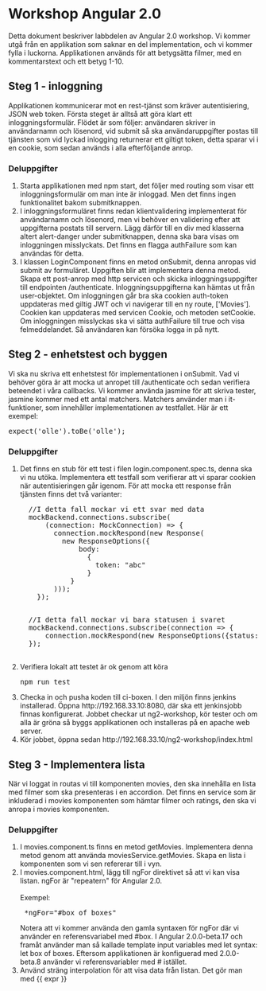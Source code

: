 # Workshop Angular 2.0
Detta dokument beskriver labbdelen av Angular 2.0 workshop.
Vi kommer utgå från en applikation som saknar en del implementation, och vi kommer fylla i luckorna.
Applikationen används för att betygsätta filmer, med en kommentarstext och ett betyg 1-10.
## Steg 1 - inloggning
Applikationen kommunicerar mot en rest-tjänst som kräver autentisiering, JSON web token. Första steget är alltså
att göra klart ett inloggningsformulär.
Flödet är som följer: användaren skriver in användarnamn och lösenord, vid submit så ska användaruppgifter postas till tjänsten som
vid lyckad inlogging returnerar ett giltigt token, detta sparar vi i en cookie, som sedan används i alla efterföljande anrop.
### Deluppgifter
<ol>
  <li>
  Starta applikationen med npm start, det följer med routing som visar ett inloggningsformulär om man inte är inloggad. Men det finns ingen funktionalitet bakom submitknappen.
  </li>
  <li>
  I inloggningsformuläret finns redan klientvalidering implementerat för användarnamn och lösenord, men vi behöver en validering efter
  att uppgifterna postats till servern. Lägg därför till en div med klasserna altert alert-danger under submitknappen, denna ska bara visas om
  inloggningen misslyckats. Det finns en flagga authFailure som kan användas för detta.
  </li>
  <li>
  I klassen LoginComponent finns en metod onSubmit, denna anropas vid submit av formuläret. Uppgiften blir att implementera denna metod.
  Skapa ett post-anrop med http servicen och skicka inloggningsuppgifter till endpointen /authenticate. Inloggningsuppgifterna kan hämtas ut från user-objektet. Om inloggningen går bra ska cookien auth-token
  uppdateras med giltig JWT och vi navigerar till en ny route, ['Movies']. Cookien kan uppdateras med servicen Cookie, och metoden setCookie.
  Om inloggningen misslyckas ska vi sätta authFailure till true och visa felmeddelandet. Så användaren kan försöka logga in på nytt.
  </li>
</ol>

## Steg 2 - enhetstest och byggen
Vi ska nu skriva ett enhetstest för implementationen i onSubmit. Vad vi behöver göra är att mocka ut anropet till /authenticate och sedan verifiera beteendet i våra callbacks.
Vi kommer använda jasmine för att skriva tester, jasmine kommer med ett antal matchers. Matchers använder man i it-funktioner, som innehåller implementationen av testfallet. Här är ett exempel:
<pre>
expect('olle').toBe('olle');
</pre>

### Deluppgifter
<ol>
  <li>
  Det finns en stub för ett test i filen login.component.spec.ts, denna ska vi nu utöka. Implementera ett testfall som verifierar att vi sparar cookien när autentisieringen går igenom.
  För att mocka ett response från tjänsten finns det två varianter:
  <pre>
  //I detta fall mockar vi ett svar med data
  mockBackend.connections.subscribe(
      (connection: MockConnection) => {
        connection.mockRespond(new Response(
          new ResponseOptions({
              body:
                {
                  token: "abc"
                }
            }
        )));
    });
  </pre>
  <pre>
  //I detta fall mockar vi bara statusen i svaret
  mockBackend.connections.subscribe(connection => {
      connection.mockRespond(new ResponseOptions({status: 403}));
  });
  </pre>
  </li>
  <li>
  Verifiera lokalt att testet är ok genom att köra <pre>npm run test</pre>
  </li>
  <li>
  Checka in och pusha koden till ci-boxen. I den miljön finns jenkins installerad. Öppna http://192.168.33.10:8080, där ska ett jenkinsjobb finnas konfigurerat. Jobbet checkar ut ng2-workshop, kör tester och om alla är gröna så byggs applikationen och installeras på en apache web server.
  </li>
  <li>
  Kör jobbet, öppna sedan http://192.168.33.10/ng2-workshop/index.html
  </li>
</ol>

## Steg 3 - Implementera lista
När vi loggat in routas vi till komponenten movies, den ska innehålla en lista med filmer som ska presenteras i en accordion.
Det finns en service som är inkluderad i movies komponenten som hämtar filmer och ratings, den ska vi anropa i movies komponenten.

### Deluppgifter
<ol>
  <li>
    I movies.component.ts finns en metod getMovies.
    Implementera denna metod genom att använda moviesService.getMovies.
    Skapa en lista i komponenten som vi sen refererar till i vyn.
  </li>
  <li>
    I movies.component.html, lägg till ngFor direktivet så att vi kan visa listan. ngFor är "repeatern" för Angular 2.0.
    <br><br>
    Exempel:
     <pre> *ngFor="#box of boxes" </pre>
    Notera att vi kommer använda den gamla syntaxen för ngFor där vi använder en referensvariabel med #box. I Angular 2.0.0-beta.17 och framåt
    använder man så kallade template input variables med let syntax: let box of boxes. Eftersom applikationen är konfiguerad med 2.0.0-beta.8 använder vi referensvariabler med # istället.
  </li>
  <li>
  Använd sträng interpolation för att visa data från listan.
  Det gör man med {{ expr }}
  </li>  
</ol>
